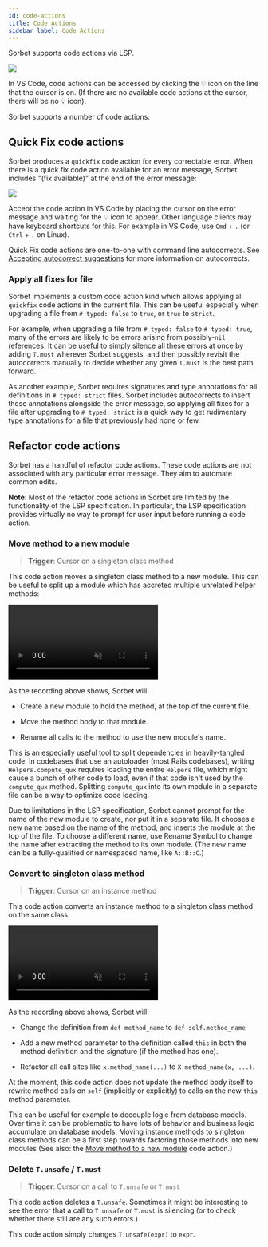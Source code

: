 ```yaml
---
id: code-actions
title: Code Actions
sidebar_label: Code Actions
---
```


Sorbet supports code actions via LSP.

![](/img/suggest-sig-code-action-01.png)

In VS Code, code actions can be accessed by clicking the 💡 icon on the line that the cursor is on. (If there are no available code actions at the cursor, there will be no 💡 icon).

Sorbet supports a number of code actions.

## Quick Fix code actions

Sorbet produces a `quickfix` code action for every correctable error. When there is a quick fix code action available for an error message, Sorbet includes "(fix available)" at the end of the error message:

![](/img/lsp/fix-available.png)

Accept the code action in VS Code by placing the cursor on the error message and waiting for the 💡 icon to appear. Other language clients may have keyboard shortcuts for this. For example in VS Code, use `Cmd` + `.` (or `Ctrl` + `.` on Linux).

Quick Fix code actions are one-to-one with command line autocorrects. See [Accepting autocorrect suggestions](cli.md#accepting-autocorrect-suggestions) for more information on autocorrects.

### Apply all fixes for file

Sorbet implements a custom code action kind which allows applying all `quickfix` code actions in the current file. This can be useful especially when upgrading a file from `# typed: false` to `true`, or `true` to `strict`.

For example, when upgrading a file from `# typed: false` to `# typed: true`, many of the errors are likely to be errors arising from possibly-`nil` references. It can be useful to simply silence all these errors at once by adding `T.must` wherever Sorbet suggests, and then possibly revisit the autocorrects manually to decide whether any given `T.must` is the best path forward.

As another example, Sorbet requires signatures and type annotations for all definitions in `# typed: strict` files. Sorbet includes autocorrects to insert these annotations alongside the error message, so applying all fixes for a file after upgrading to `# typed: strict` is a quick way to get rudimentary type annotations for a file that previously had none or few.

## Refactor code actions

Sorbet has a handful of refactor code actions. These code actions are not associated with any particular error message. They aim to automate common edits.

**Note**: Most of the refactor code actions in Sorbet are limited by the functionality of the LSP specification. In particular, the LSP specification provides virtually no way to prompt for user input before running a code action.

### Move method to a new module

> **Trigger**: Cursor on a singleton class method

This code action moves a singleton class method to a new module. This can be useful to split up a module which has accreted multiple unrelated helper methods:

<video autoplay loop muted playsinline style="max-width: calc(min(813px, 100%));">
  <source src="/img/lsp/move-method-to-new-module.mp4" type="video/mp4">
</video>

As the recording above shows, Sorbet will:

- Create a new module to hold the method, at the top of the current file.

- Move the method body to that module.

- Rename all calls to the method to use the new module's name.

This is an especially useful tool to split dependencies in heavily-tangled code. In codebases that use an autoloader (most Rails codebases), writing `Helpers.compute_qux` requires loading the entire `Helpers` file, which might cause a bunch of other code to load, even if that code isn't used by the `compute_qux` method. Splitting `compute_qux` into its own module in a separate file can be a way to optimize code loading.

Due to limitations in the LSP specification, Sorbet cannot prompt for the name of the new module to create, nor put it in a separate file. It chooses a new name based on the name of the method, and inserts the module at the top of the file. To choose a different name, use Rename Symbol to change the name after extracting the method to its own module. (The new name can be a fully-qualified or namespaced name, like `A::B::C`.)

<!-- TODO(jez) Document Rename Symbol, and link to it here -->

### Convert to singleton class method

> **Trigger**: Cursor on an instance method

This code action converts an instance method to a singleton class method on the same class.

<video autoplay loop muted playsinline style="max-width: calc(min(813px, 100%));">
  <source src="/img/lsp/convert-to-singleton-class-method.mp4" type="video/mp4">
</video>

As the recording above shows, Sorbet will:

- Change the definition from `def method_name` to `def self.method_name`

- Add a new method parameter to the definition called `this` in both the method definition and the signature (if the method has one).

- Refactor all call sites like `x.method_name(...)` to `X.method_name(x, ...)`.

At the moment, this code action does not update the method body itself to rewrite method calls on `self` (implicitly or explicitly) to calls on the new `this` method parameter.

This can be useful for example to decouple logic from database models. Over time it can be problematic to have lots of behavior and business logic accumulate on database models. Moving instance methods to singleton class methods can be a first step towards factoring those methods into new modules (See also: the [Move method to a new module](#move-method-to-a-new-module) code action.)

### Delete `T.unsafe` / `T.must`

> **Trigger**: Cursor on a call to `T.unsafe` or `T.must`

This code action deletes a `T.unsafe`. Sometimes it might be interesting to see the error that a call to `T.unsafe` or `T.must` is silencing (or to check whether there still are any such errors.)

This code action simply changes `T.unsafe(expr)` to `expr`.

<!-- TODO(neil) Document Extract Variable eventually -->
